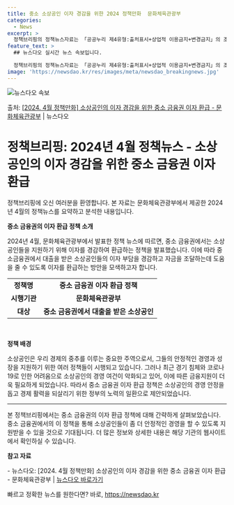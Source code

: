 ```yaml
---
title: 중소 소상공인 이자 경감을 위한 2024 정책만화  문화체육관광부
categories:
  - News
excerpt: >
  정책브리핑의 정책뉴스자료는 「공공누리 제4유형:출처표시+상업적 이용금지+변경금지」의 조건에 따라 자유롭게 이…
feature_text: >
  ## 뉴스다오 실시간 뉴스 속보입니다.

  정책브리핑의 정책뉴스자료는 「공공누리 제4유형:출처표시+상업적 이용금지+변경금지」의 조건에 따라 자유롭게 이…
image: 'https://newsdao.kr/res/images/meta/newsdao_breakingnews.jpg'
---
```


![뉴스다오 속보](https://newsdao.kr/res/images/meta/newsdao_breakingnews.jpg)

<p>출처: <a href="https://newsdao.kr/3482" rel="dofollow">[2024. 4월 정책만화] 소상공인의 이자 경감을 위한 중소 금융권 이자 환급 - 문화체육관광부</a> | 뉴스다오</p>

<h1>정책브리핑: 2024년 4월 정책뉴스 - 소상공인의 이자 경감을 위한 중소 금융권 이자 환급</h1>

정책브리핑에 오신 여러분을 환영합니다. 본 자료는 문화체육관광부에서 제공한 2024년 4월의 정책뉴스를 요약하고 분석한 내용입니다. 

<p data-ke-size="size16"><b>중소 금융권의 이자 환급 정책 소개</b></p>

2024년 4월, 문화체육관광부에서 발표한 정책 뉴스에 따르면, 중소 금융권에서는 소상공인들을 지원하기 위해 이자를 경감하여 환급하는 정책을 발표했습니다. 이에 따라 중소금융권에서 대출을 받은 소상공인들의 이자 부담을 경감하고 자금을 조달하는데 도움을 줄 수 있도록 이자를 환급하는 방안을 모색하고자 합니다.

<table>
	<tr>
		<td style="text-align: center; height: 17px;"><b>정책명</b></td>
		<td style="text-align: center; height: 17px;"><b>중소 금융권 이자 환급 정책</b></td>
	</tr>
	<tr>
		<td style="text-align: center; height: 17px;"><b>시행기관</b></td>
		<td style="text-align: center; height: 17px;"><b>문화체육관광부</b></td>
	</tr>
	<tr>
		<td style="text-align: center; height: 17px;"><b>대상</b></td>
		<td style="text-align: center; height: 17px;"><b>중소 금융권에서 대출을 받은 소상공인</b></td>
	</tr>
</table>

<p data-ke-size="size16">&nbsp;</p>

<p data-ke-size="size16"><b>정책 배경</b></p>

소상공인은 우리 경제의 중추를 이루는 중요한 주역으로서, 그들의 안정적인 경영과 성장을 지원하기 위한 여러 정책들이 시행되고 있습니다. 그러나 최근 경기 침체와 코로나19로 인한 어려움으로 소상공인의 경영 여건이 악화되고 있어, 이에 따른 금융지원이 더욱 필요하게 되었습니다. 따라서 중소 금융권 이자 환급 정책은 소상공인의 경영 안정을 돕고 경제 활력을 되살리기 위한 정부의 노력의 일환으로 제안되었습니다.

<hr>

본 정책브리핑에서는 중소 금융권의 이자 환급 정책에 대해 간략하게 살펴보았습니다. 중소 금융권에서의 이 정책을 통해 소상공인들이 좀 더 안정적인 경영을 할 수 있도록 지원받을 수 있을 것으로 기대됩니다. 더 많은 정보와 상세한 내용은 해당 기관의 웹사이트에서 확인하실 수 있습니다.

<p data-ke-size="size16"><b>참고 자료</b></p>
- 뉴스다오: [2024. 4월 정책만화] 소상공인의 이자 경감을 위한 중소 금융권 이자 환급 - 문화체육관광부 | <a href="https://newsdao.kr/3482">뉴스다오 바로가기</a> 

빠르고 정확한 뉴스를 원한다면? 바로, <a href="https://newsdao.kr" rel="dofollow">https://newsdao.kr</a>


